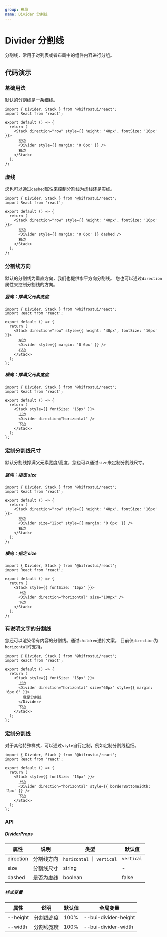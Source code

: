 ```yaml
---
group: 布局
name: Divider 分割线
---
```


# Divider 分割线

分割线，常用于对列表或者布局中的组件内容进行分组。

## 代码演示

### 基础用法

默认的分割线是一条细线。

```tsx
import { Divider, Stack } from '@bifrostui/react';
import React from 'react';

export default () => {
  return (
    <Stack direction="row" style={{ height: '40px', fontSize: '16px' }}>
      左边
      <Divider style={{ margin: '0 6px' }} />
      右边
    </Stack>
  );
};
```

### 虚线

您也可以通过`dashed`属性来控制分割线为虚线还是实线。

```tsx
import { Divider, Stack } from '@bifrostui/react';
import React from 'react';

export default () => {
  return (
    <Stack direction="row" style={{ height: '40px', fontSize: '16px' }}>
      左边
      <Divider style={{ margin: '0 6px' }} dashed />
      右边
    </Stack>
  );
};
```

### 分割线方向

默认的分割线为垂直方向，我们也提供水平方向分割线。
您也可以通过`direction`属性来控制分割线的方向。

##### 竖向：撑满父元素高度

```tsx
import { Divider, Stack } from '@bifrostui/react';
import React from 'react';

export default () => {
  return (
    <Stack direction="row" style={{ height: '40px', fontSize: '16px' }}>
      左边
      <Divider style={{ margin: '0 6px' }} />
      右边
    </Stack>
  );
};
```

##### 横向：撑满父元素宽度

```tsx
import { Divider, Stack } from '@bifrostui/react';
import React from 'react';

export default () => {
  return (
    <Stack style={{ fontSize: '16px' }}>
      上边
      <Divider direction="horizontal" />
      下边
    </Stack>
  );
};
```

### 定制分割线尺寸

默认分割线撑满父元素宽度/高度，您也可以通过`size`来定制分割线尺寸。

##### 竖向：指定 size

```tsx
import { Divider, Stack } from '@bifrostui/react';
import React from 'react';

export default () => {
  return (
    <Stack direction="row" style={{ height: '40px', fontSize: '16px' }}>
      左边
      <Divider size="12px" style={{ margin: '0 6px' }} />
      右边
    </Stack>
  );
};
```

##### 横向：指定 size

```tsx
import { Divider, Stack } from '@bifrostui/react';
import React from 'react';

export default () => {
  return (
    <Stack style={{ fontSize: '16px' }}>
      上边
      <Divider direction="horizontal" size="100px" />
      下边
    </Stack>
  );
};
```

### 有说明文字的分割线

您还可以渲染带有内容的分割线。通过`children`透传文案。
目前仅`direction`为`horizontal`时支持。

```tsx
import { Divider, Stack } from '@bifrostui/react';
import React from 'react';

export default () => {
  return (
    <Stack style={{ fontSize: '16px' }}>
      上边
      <Divider direction="horizontal" size="60px" style={{ margin: '6px 0' }}>
        我是分割线
      </Divider>
      下边
    </Stack>
  );
};
```

### 定制分割线

对于其他特殊样式，可以通过`style`自行定制，例如定制分割线粗细。

```tsx
import { Divider, Stack } from '@bifrostui/react';
import React from 'react';

export default () => {
  return (
    <Stack style={{ fontSize: '16px' }}>
      上边
      <Divider direction="horizontal" style={{ borderBottomWidth: '2px' }} />
      下边
    </Stack>
  );
};
```

### API

##### DividerProps

| 属性      | 说明       | 类型                       | 默认值     |
| --------- | ---------- | -------------------------- | ---------- |
| direction | 分割线方向 | `horizontal` ｜ `vertical` | `vertical` |
| size      | 分割线尺寸 | string                     | -          |
| dashed    | 是否为虚线 | boolean                    | false      |

##### 样式变量

| 属性     | 说明       | 默认值 | 全局变量             |
| -------- | ---------- | ------ | -------------------- |
| --height | 分割线高度 | 100%   | --bui-divider-height |
| --width  | 分割线宽度 | 100%   | --bui-divider-width  |
